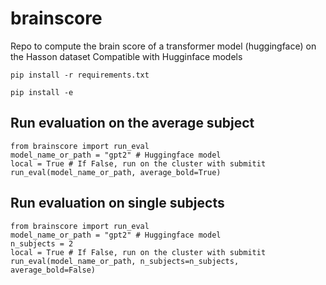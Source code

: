 # brainscore
Repo to compute the brain score of a transformer model (huggingface) on the Hasson dataset
Compatible with Hugginface models

```
pip install -r requirements.txt
```

```
pip install -e
```

## Run evaluation on the average subject
```
from brainscore import run_eval
model_name_or_path = "gpt2" # Huggingface model 
local = True # If False, run on the cluster with submitit
run_eval(model_name_or_path, average_bold=True)
```

## Run evaluation on single subjects

```
from brainscore import run_eval
model_name_or_path = "gpt2" # Huggingface model 
n_subjects = 2
local = True # If False, run on the cluster with submitit
run_eval(model_name_or_path, n_subjects=n_subjects, average_bold=False)
```

